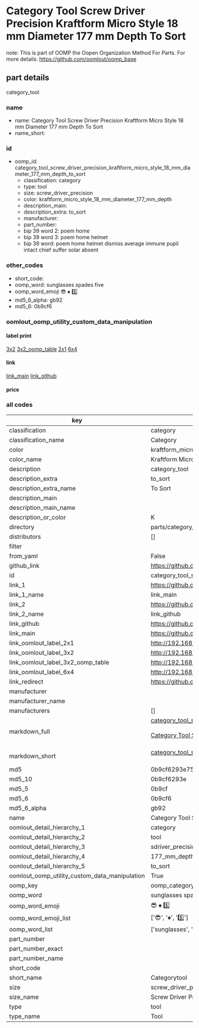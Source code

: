 # Category Tool Screw Driver Precision Kraftform Micro Style 18 mm Diameter 177 mm Depth To Sort  

note: This is part of OOMP the Oopen Organization Method For Parts. For more details: https://github.com/oomlout/oomp_base

##  part details
  



category_tool



### name
* name: Category Tool Screw Driver Precision Kraftform Micro Style 18 mm Diameter 177 mm Depth To Sort
* name_short: 
### id
* oomp_id: category_tool_screw_driver_precision_kraftform_micro_style_18_mm_diameter_177_mm_depth_to_sort
  * classification: category
  * type: tool
  * size: screw_driver_precision
  * color: kraftform_micro_style_18_mm_diameter_177_mm_depth
  * description_main: 
  * description_extra: to_sort
  * manufacturer: 
  * part_number: 
  * bip 39 word 2: poem home
  * bip 39 word 3: poem home helmet
  * bip 39 word: poem home helmet dismiss average immune pupil intact chief suffer solar absent

### other_codes
* short_code: 
* oomp_word: sunglasses spades five
* oomp_word_emoji :sunglasses: :spades: :five:
* md5_6_alpha: gb92
* md5_6: 0b9cf6






### oomlout_oomp_utility_custom_data_manipulation
#### label print
[3x2](http://192.168.1.245:1112/?label=oomp%20gb92)
[3x2_oomp_table](http://192.168.1.108:1112/?label=oomp%20gb92)
[2x1](http://192.168.1.242:1112/?label=oomp%20gb92)
[6x4](http://192.168.1.55:1112/?label=oomp%20gb92)    

#### link

[link_main](https://github.com/oomlout/oomlout_oomp_version_1_messy/tree/main/parts/category_tool_screw_driver_precision_kraftform_micro_style_18_mm_diameter_177_mm_depth_to_sort) [link_github](https://github.com/oomlout/oomlout_oomp_version_1_messy/tree/main/parts/category_tool_screw_driver_precision_kraftform_micro_style_18_mm_diameter_177_mm_depth_to_sort)                             

#### price







### all codes 
| key | value |  
| --- | --- |  
| classification | category |  
| classification_name | Category |  
| color | kraftform_micro_style_18_mm_diameter_177_mm_depth |  
| color_name | Kraftform Micro Style 18 mm Diameter 177 mm Depth |  
| description | category_tool |  
| description_extra | to_sort |  
| description_extra_name | To Sort |  
| description_main |  |  
| description_main_name |  |  
| description_or_color | K  |  
| directory | parts/category_tool_screw_driver_precision_kraftform_micro_style_18_mm_diameter_177_mm_depth_to_sort |  
| distributors | [] |  
| filter |  |  
| from_yaml | False |  
| github_link | https://github.com/oomlout/oomlout_oomp_part_src/tree/main/parts/category_tool_screw_driver_precision_kraftform_micro_style_18_mm_diameter_177_mm_depth_to_sort |  
| id | category_tool_screw_driver_precision_kraftform_micro_style_18_mm_diameter_177_mm_depth_to_sort |  
| link_1 | https://github.com/oomlout/oomlout_oomp_version_1_messy/tree/main/parts/category_tool_screw_driver_precision_kraftform_micro_style_18_mm_diameter_177_mm_depth_to_sort |  
| link_1_name | link_main |  
| link_2 | https://github.com/oomlout/oomlout_oomp_version_1_messy/tree/main/parts/category_tool_screw_driver_precision_kraftform_micro_style_18_mm_diameter_177_mm_depth_to_sort |  
| link_2_name | link_github |  
| link_github | https://github.com/oomlout/oomlout_oomp_version_1_messy/tree/main/parts/category_tool_screw_driver_precision_kraftform_micro_style_18_mm_diameter_177_mm_depth_to_sort |  
| link_main | https://github.com/oomlout/oomlout_oomp_version_1_messy/tree/main/parts/category_tool_screw_driver_precision_kraftform_micro_style_18_mm_diameter_177_mm_depth_to_sort |  
| link_oomlout_label_2x1 | http://192.168.1.242:1112/?label=oomp%20gb92 |  
| link_oomlout_label_3x2 | http://192.168.1.245:1112/?label=oomp%20gb92 |  
| link_oomlout_label_3x2_oomp_table | http://192.168.1.108:1112/?label=oomp%20gb92 |  
| link_oomlout_label_6x4 | http://192.168.1.55:1112/?label=oomp%20gb92 |  
| link_redirect | https://github.com/oomlout/oomlout_oomp_version_1_messy/tree/main/parts/category_tool_screw_driver_precision_kraftform_micro_style_18_mm_diameter_177_mm_depth_to_sort |  
| manufacturer |  |  
| manufacturer_name |  |  
| manufacturers | [] |  
| markdown_full | [category_tool_screw_driver_precision_kraftform_micro_style_18_mm_diameter_177_mm_depth_to_sort](none)<br>[](none)<br>[Category Tool Screw Driver Precision Kraftform Micro Style 18 Mm Diameter 177 Mm Depth To Sort](none)<br><br> |  
| markdown_short | [category_tool_screw_driver_precision_kraftform_micro_style_18_mm_diameter_177_mm_depth_to_sort](none)<br><br> |  
| md5 | 0b9cf6293e7595bdc687e3f4d5db4538 |  
| md5_10 | 0b9cf6293e |  
| md5_5 | 0b9cf |  
| md5_6 | 0b9cf6 |  
| md5_6_alpha | gb92 |  
| name | Category Tool Screw Driver Precision Kraftform Micro Style 18 mm Diameter 177 mm Depth To Sort |  
| oomlout_detail_hierarchy_1 | category |  
| oomlout_detail_hierarchy_2 | tool |  
| oomlout_detail_hierarchy_3 | sdriver_precision |  
| oomlout_detail_hierarchy_4 | 177_mm_depth |  
| oomlout_detail_hierarchy_5 | to_sort |  
| oomlout_oomp_utility_custom_data_manipulation | True |  
| oomp_key | oomp_category_tool_screw_driver_precision_kraftform_micro_style_18_mm_diameter_177_mm_depth_to_sort |  
| oomp_word | sunglasses spades five |  
| oomp_word_emoji | :sunglasses: :spades: :five: |  
| oomp_word_emoji_list | [':sunglasses:', ':spades:', ':five:'] |  
| oomp_word_list | ['sunglasses', 'spades', 'five'] |  
| part_number |  |  
| part_number_exact |  |  
| part_number_name |  |  
| short_code |  |  
| short_name | Categorytool |  
| size | screw_driver_precision |  
| size_name | Screw Driver Precision |  
| type | tool |  
| type_name | Tool |  
